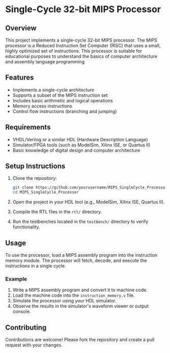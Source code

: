 # Single-Cycle 32-bit MIPS Processor

## Overview
This project implements a single-cycle 32-bit MIPS processor. The MIPS processor is a Reduced Instruction Set Computer (RISC) that uses a small, highly optimized set of instructions. This processor is suitable for educational purposes to understand the basics of computer architecture and assembly language programming.

## Features
- Implements a single-cycle architecture
- Supports a subset of the MIPS instruction set
- Includes basic arithmetic and logical operations
- Memory access instructions
- Control flow instructions (branching and jumping)

## Requirements
- VHDL/Verilog or a similar HDL (Hardware Description Language)
- Simulator/FPGA tools (such as ModelSim, Xilinx ISE, or Quartus II)
- Basic knowledge of digital design and computer architecture


## Setup Instructions
1. Clone the repository:
    ```sh
    git clone https://github.com/yourusername/MIPS_SingleCycle_Processor.git
    cd MIPS_SingleCycle_Processor
    ```

2. Open the project in your HDL tool (e.g., ModelSim, Xilinx ISE, Quartus II).

3. Compile the RTL files in the `rtl/` directory.

4. Run the testbenches located in the `testbench/` directory to verify functionality.

## Usage
To use the processor, load a MIPS assembly program into the instruction memory module. The processor will fetch, decode, and execute the instructions in a single cycle.

### Example
1. Write a MIPS assembly program and convert it to machine code.
2. Load the machine code into the `instruction_memory.v` file.
3. Simulate the processor using your HDL simulator.
4. Observe the results in the simulator's waveform viewer or output console.

## Contributing
Contributions are welcome! Please fork the repository and create a pull request with your changes.


